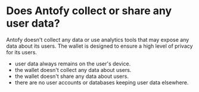 # Does Antofy collect or share any user data?

Antofy doesn't collect any data or use analytics tools that may expose any data about its users. The wallet is designed to ensure a high level of privacy for its users.

- user data always remains on the user's device.
- the wallet doesn't collect any data about users.
- the wallet doesn't share any data about users.
- there are no user accounts or databases keeping user data elsewhere.

